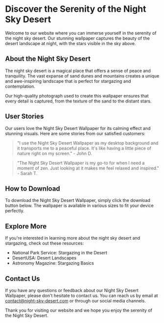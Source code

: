 <!--font:Lobster-->

# Discover the Serenity of the Night Sky Desert

Welcome to our website where you can immerse yourself in the serenity of the night sky desert. Our stunning wallpaper captures the beauty of the desert landscape at night, with the stars visible in the sky above.

## About the Night Sky Desert

The night sky desert is a magical place that offers a sense of peace and tranquility. The vast expanse of sand dunes and mountains creates a unique and awe-inspiring landscape that is perfect for stargazing and contemplation.

Our high-quality photograph used to create this wallpaper ensures that every detail is captured, from the texture of the sand to the distant stars.

## User Stories

Our users love the Night Sky Desert Wallpaper for its calming effect and stunning visuals. Here are some stories from our satisfied customers:

> "I use the Night Sky Desert Wallpaper as my desktop background and it transports me to a peaceful place. It's like having a little piece of nature right on my screen." - John D.

> "The Night Sky Desert Wallpaper is my go-to for when I need a moment of zen. Just looking at it makes me feel relaxed and inspired." - Sarah T.

## How to Download

To download the Night Sky Desert Wallpaper, simply click the download button below. The wallpaper is available in various sizes to fit your device perfectly.

## Explore More

If you're interested in learning more about the night sky desert and stargazing, check out these resources:

- National Park Service: Stargazing in the Desert
- DesertUSA: Desert Landscapes
- Astronomy Magazine: Stargazing Basics

## Contact Us

If you have any questions or feedback about our Night Sky Desert Wallpaper, please don't hesitate to contact us. You can reach us by email at [contact@night-sky-desert.com](mailto:contact@night-sky-desert.com) or through our social media channels.

Thank you for visiting our website and we hope you enjoy the serenity of the Night Sky Desert.

<!--

Write me content for website with wallpaper which alt text is:

"A photograph of a desert landscape at night, with the stars visible in the sky above."

The name/title of the page should not be 1:1 copy of the alt text but rather a real content of the website which is using this wallpaper.

- Use markdown format 
- Start with heading
- Heading should be short and concise
- The content should look like a real website 
- The website should not be about the wallpaper, wallpaper is just a related background
- Heading should be contain work "wallpaper" or "background"
- Include real sections like references, contact, user stories, etc. use things relevant to the page purpose.
- Feel free to use structure like headings, bullets, numbering, blockquotes, paragraphs, horizontal lines, etc.
- You can use formatting like bold or _italic_
- You can include UTF-8 emojis
- Links should be only #hash anchors (and you can refer to the document itself)
- Do not include images


---


# Night Sky Desert Wallpaper

Welcome to our website featuring the stunning Night Sky Desert Wallpaper. This beautiful wallpaper is perfect for adding a touch of tranquility to your desktop or mobile device.

## About the Wallpaper

Our Night Sky Desert Wallpaper captures the beauty of the desert landscape at night. The stars are visible in the sky above, creating a peaceful and serene atmosphere. The high-quality photograph used to create this wallpaper ensures that every detail is captured, from the sand dunes to the distant mountains.

## User Stories

Our users love the Night Sky Desert Wallpaper for its calming effect and stunning visuals. Here are some stories from our satisfied customers:

> "I use the Night Sky Desert Wallpaper as my desktop background and it helps me stay focused throughout the day. It's like having a little piece of nature right on my screen." - John D.

> "The Night Sky Desert Wallpaper is my go-to for when I need a moment of peace. Just looking at it makes me feel relaxed." - Sarah T.

## How to Download

To download the Night Sky Desert Wallpaper, simply click the download button below. The wallpaper is available in various sizes to fit your device perfectly.

## References

If you're interested in learning more about the desert landscape and stargazing, check out these resources:

- National Park Service: Stargazing in the Desert
- DesertUSA: Desert Landscapes
- Astronomy Magazine: Stargazing Basics

## Contact Us

If you have any questions or feedback about our Night Sky Desert Wallpaper, please don't hesitate to contact us. You can reach us by email at [contact@night-sky-desert-wallpaper.com](mailto:contact@night-sky-desert-wallpaper.com) or through our social media channels.

Thank you for visiting our website and we hope you enjoy the Night Sky Desert Wallpaper!


---


Heading should not include word "wallpaper". The website should not be about the wallpaper itself, wallpaper is just a related background, rewrite whole content.


---


# Discover the Serenity of the Night Sky Desert

Welcome to our website where you can immerse yourself in the serenity of the night sky desert. Our stunning wallpaper captures the beauty of the desert landscape at night, with the stars visible in the sky above.

## About the Night Sky Desert

The night sky desert is a magical place that offers a sense of peace and tranquility. The vast expanse of sand dunes and mountains creates a unique and awe-inspiring landscape that is perfect for stargazing and contemplation.

Our high-quality photograph used to create this wallpaper ensures that every detail is captured, from the texture of the sand to the distant stars.

## User Stories

Our users love the Night Sky Desert Wallpaper for its calming effect and stunning visuals. Here are some stories from our satisfied customers:

> "I use the Night Sky Desert Wallpaper as my desktop background and it transports me to a peaceful place. It's like having a little piece of nature right on my screen." - John D.

> "The Night Sky Desert Wallpaper is my go-to for when I need a moment of zen. Just looking at it makes me feel relaxed and inspired." - Sarah T.

## How to Download

To download the Night Sky Desert Wallpaper, simply click the download button below. The wallpaper is available in various sizes to fit your device perfectly.

## Explore More

If you're interested in learning more about the night sky desert and stargazing, check out these resources:

- National Park Service: Stargazing in the Desert
- DesertUSA: Desert Landscapes
- Astronomy Magazine: Stargazing Basics

## Contact Us

If you have any questions or feedback about our Night Sky Desert Wallpaper, please don't hesitate to contact us. You can reach us by email at [contact@night-sky-desert.com](mailto:contact@night-sky-desert.com) or through our social media channels.

Thank you for visiting our website and we hope you enjoy the serenity of the Night Sky Desert.

-->
